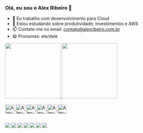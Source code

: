 ### Olá, eu sou o Alex Ribeiro 👋

- 🔭 Eu trabalho com desenvolvimento para Cloud
- 🌱 Estou estudando sobre produtividade, investimentos e AWS
- 📫 Contate-me no email: contato@alexribeiro.com.br
- 😄 Pronomes: ele/dele

<div>
  <a href="https://beacons.ai/alexribeirodev">
  <img height="180em" src="https://github-readme-stats.vercel.app/api?username=alexribeirodev&show_icons=true&theme=dark&include_all_commits=true&count_private=true"/>
  <img height="180em" src="https://github-readme-stats.vercel.app/api/top-langs?username=alexribeirodev&theme=dark&layout=compact&langs_count=16"/>
</div>
  

<div style="display: inline_block"><br>
  <img alt="Alex-NodeJs" align="center" height="30" src="https://img.shields.io/badge/Node.js-43853D?style=for-the-badge&logo=node.js&logoColor=white"/>
  <img alt="Alex-AWS" align="center" height="30" src="https://img.shields.io/badge/Amazon_AWS-232F3E?style=for-the-badge&logo=amazon-aws&logoColor=white"/>
  <img alt="Alex-DotNET" align="center" height="30" src="https://img.shields.io/badge/.NET-5C2D91?style=for-the-badge&logo=.net&logoColor=white"/>
  <img alt="Alex-Mysql" align="center" height="30" src="https://img.shields.io/badge/MySQL-00000F?style=for-the-badge&logo=mysql&logoColor=white"/>
  <img alt="Alex-Postgresql" align="center" height="30" src="https://img.shields.io/badge/PostgreSQL-316192?style=for-the-badge&logo=postgresql&logoColor=white"/>
  <img alt="Alex-MongoDB" align="center" height="30" src="https://img.shields.io/badge/MongoDB-4EA94B?style=for-the-badge&logo=mongodb&logoColor=white"/>
</div>
  
##
  
<div>
  <a href="mailto:contato@alexribeiro.com.br"><img src="https://img.shields.io/badge/Gmail-D14836?style=for-the-badge&logo=gmail&logoColor=white" target="_blank"></a>
  <a href="https://www.instagram.com/alexribeirodev/"><img src="https://img.shields.io/badge/Instagram-E4405F?style=for-the-badge&logo=instagram&logoColor=white" target="_blank"></a>
  <a href="https://twitter.com/alexribeirodev"><img src="https://img.shields.io/badge/Twitter-1DA1F2?style=for-the-badge&logo=twitter&logoColor=white" target="_blank"></a>
  <a href="https://www.linkedin.com/in/alexribeirodev/"><img src="https://img.shields.io/badge/LinkedIn-0077B5?style=for-the-badge&logo=linkedin&logoColor=white" target="_blank"></a>
  <a href="https://github.com/alexribeirodev"><img src="https://img.shields.io/badge/GitHub-100000?style=for-the-badge&logo=github&logoColor=white" target="_blank"></a>
  <a href="https://medium.com/alex-ribeiro"><img src="https://img.shields.io/badge/Medium-12100E?style=for-the-badge&logo=medium&logoColor=white" target="_blank"></a>
  <a href="https://www.twitch.tv/alexribeirodev"><img src="https://img.shields.io/badge/Twitch-9146FF?style=for-the-badge&logo=twitch&logoColor=white" target="_blank"></a>
</div>
